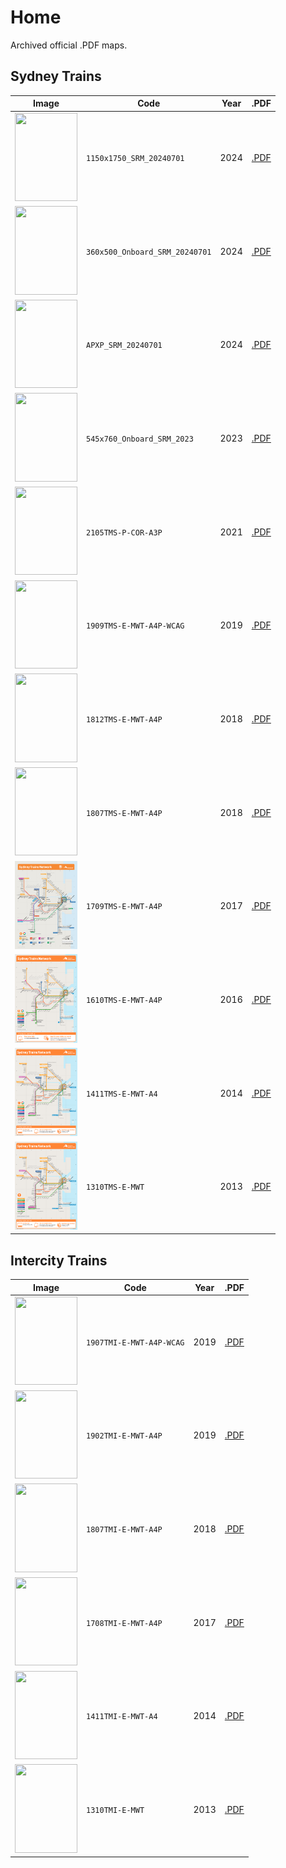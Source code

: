 # Home

Archived official .PDF maps.

## Sydney Trains

| Image | Code | Year | .PDF |
| ------ | ------- | ---- | ---- |
| <img src="sydney-trains/1150x1750_SRM_20240701.png" width="100px" height="141.4px"> | `1150x1750_SRM_20240701` | 2024 | [.PDF](sydney-trains/1150x1750_SRM_20240701.pdf) |
| <img src="sydney-trains/360x500_Onboard_SRM_20240701.png" width="100px" height="141.4px"> | `360x500_Onboard_SRM_20240701` | 2024 | [.PDF](sydney-trains/360x500_Onboard_SRM_20240701.pdf) |
| <img src="sydney-trains/APXP_SRM_20240701.png" width="100px" height="141.4px"> | `APXP_SRM_20240701` | 2024 | [.PDF](sydney-trains/APXP_SRM_20240701.pdf) |
| <img src="sydney-trains/545x760_Onboard_SRM_2023.png" width="100px" height="141.4px"> | `545x760_Onboard_SRM_2023` | 2023 | [.PDF](sydney-trains/545x760_Onboard_SRM_2023.pdf) |
| <img src="sydney-trains/2105TMS-P-COR-A3P.png" width="100px" height="141.4px"> | `2105TMS-P-COR-A3P` | 2021 | [.PDF](sydney-trains/2105TMS-P-COR-A3P.pdf) |
| <img src="sydney-trains/1909TMS-E-MWT-A4P-WCAG.png" width="100px" height="141.4px"> | `1909TMS-E-MWT-A4P-WCAG` | 2019 | [.PDF](sydney-trains/1909TMS-E-MWT-A4P-WCAG.pdf) |
| <img src="sydney-trains/1812TMS-E-MWT-A4P.png" width="100px" height="141.4px"> | `1812TMS-E-MWT-A4P` | 2018 | [.PDF](sydney-trains/1812TMS-E-MWT-A4P.pdf) |
| <img src="sydney-trains/1807TMS-E-MWT-A4P.png" width="100px" height="141.4px"> | `1807TMS-E-MWT-A4P` | 2018 | [.PDF](sydney-trains/1807TMS-E-MWT-A4P.pdf) |
| <img src="sydney-trains/1709TMS-E-MWT-A4P.png" width="100px" height="141.4px"> | `1709TMS-E-MWT-A4P` | 2017 | [.PDF](sydney-trains/1709TMS-E-MWT-A4P.pdf) |
| <img src="sydney-trains/1610TMS-E-MWT-A4P.png" width="100px" height="141.4px"> | `1610TMS-E-MWT-A4P` | 2016 | [.PDF](sydney-trains/1610TMS-E-MWT-A4P.pdf) |
| <img src="sydney-trains/1411TMS-E-MWT-A4.png" width="100px" height="141.4px"> | `1411TMS-E-MWT-A4` | 2014 | [.PDF](sydney-trains/1411TMS-E-MWT-A4.pdf) |
| <img src="sydney-trains/1310TMS-E-MWT.png" width="100px" height="141.4px"> | `1310TMS-E-MWT` | 2013 | [.PDF](sydney-trains/1310TMS-E-MWT.pdf) |

## Intercity Trains

| Image | Code | Year | .PDF |
| ------ | ------- | ---- | ---- |
| <img src="intercity-trains/1907TMI-E-MWT-A4P-WCAG.png" width="100px" height="141.4px"> | `1907TMI-E-MWT-A4P-WCAG` | 2019 | [.PDF](intercity-trains/1907TMI-E-MWT-A4P-WCAG.pdf) |
| <img src="intercity-trains/1902TMI-E-MWT-A4P.png" width="100px" height="141.4px"> | `1902TMI-E-MWT-A4P` | 2019 | [.PDF](intercity-trains/1902TMI-E-MWT-A4P.pdf) |
| <img src="intercity-trains/1807TMI-E-MWT-A4P.png" width="100px" height="141.4px"> | `1807TMI-E-MWT-A4P` | 2018 | [.PDF](intercity-trains/1807TMI-E-MWT-A4P.pdf) |
| <img src="intercity-trains/1708TMI-E-MWT-A4P.png" width="100px" height="141.4px"> | `1708TMI-E-MWT-A4P` | 2017 | [.PDF](intercity-trains/1708TMI-E-MWT-A4P.pdf) |
| <img src="intercity-trains/1411TMI-E-MWT-A4.png" width="100px" height="141.4px"> | `1411TMI-E-MWT-A4` | 2014 | [.PDF](intercity-trains/1411TMI-E-MWT-A4.pdf) |
| <img src="intercity-trains/1310TMI-E-MWT.png" width="100px" height="141.4px"> | `1310TMI-E-MWT` | 2013 | [.PDF](intercity-trains/1310TMI-E-MWT.pdf) |
